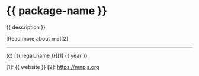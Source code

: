 # {{ package-name }}

{{ description }}

[Read more about `mnp`][2]

---

(c) [{{ legal_name }}][1] {{ year }}

[1]: {{ website }}
[2]: https://mnpjs.org
